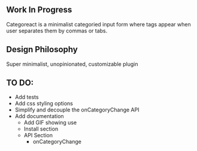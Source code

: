 ## Work In Progress

Categoreact is a minimalist categoried input form where tags appear when user separates them by commas or tabs.

## Design Philosophy
Super minimalist, unopinionated, customizable plugin

## TO DO:

- Add tests
- Add css styling options
- Simplify and decouple the onCategoryChange API
- Add documentation 
  - Add GIF showing use
  - Install section
  - API Section
    - onCategoryChange

